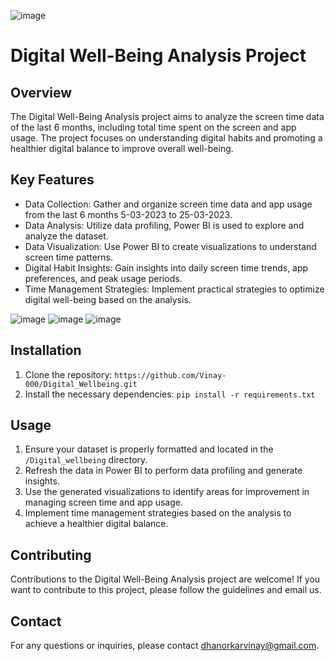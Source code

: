 ![image](https://github.com/Vinay-000/Digital_Wellbeing/assets/56780725/0c3f8b2f-cc4d-40d8-822b-d901109d3a43)



# Digital Well-Being Analysis Project

## Overview

The Digital Well-Being Analysis project aims to analyze the screen time data of the last 6 months, including total time spent on the screen and app usage. The project focuses on understanding digital habits and promoting a healthier digital balance to improve overall well-being.

## Key Features

- Data Collection: Gather and organize screen time data and app usage from the last 6 months 5-03-2023 to 25-03-2023.
- Data Analysis: Utilize data profiling, Power BI is used  to explore and analyze the dataset.
- Data Visualization: Use Power BI to create visualizations to understand screen time patterns.
- Digital Habit Insights: Gain insights into daily screen time trends, app preferences, and peak usage periods.
- Time Management Strategies: Implement practical strategies to optimize digital well-being based on the analysis.

![image](https://github.com/Vinay-000/Digital_Wellbeing/assets/56780725/e7f0f90d-a971-41cc-a877-951e50366716)
![image](https://github.com/Vinay-000/Digital_Wellbeing/assets/56780725/86a1cec2-9f12-44c3-aae9-bbedf157d6db)
![image](https://github.com/Vinay-000/Digital_Wellbeing/assets/56780725/65757817-0025-4fd9-afd2-531204bfbdf3)







## Installation

1. Clone the repository: `https://github.com/Vinay-000/Digital_Wellbeing.git`
2. Install the necessary dependencies: `pip install -r requirements.txt`

## Usage

1. Ensure your dataset is properly formatted and located in the `/Digital_wellbeing` directory.
2. Refresh the data in Power BI to perform data profiling and generate insights.
3. Use the generated visualizations to identify areas for improvement in managing screen time and app usage.
4. Implement time management strategies based on the analysis to achieve a healthier digital balance.



## Contributing

Contributions to the Digital Well-Being Analysis project are welcome! If you want to contribute to this project, please follow the guidelines and email us. 



## Contact

For any questions or inquiries, please contact dhanorkarvinay@gmail.com.

